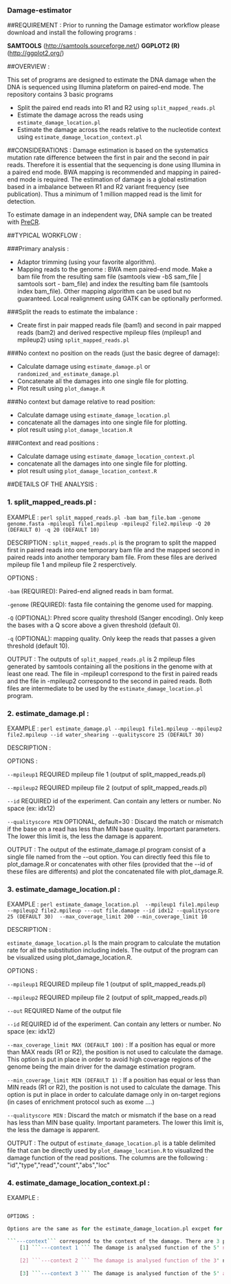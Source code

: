 ### Damage-estimator

##REQUIREMENT : 
Prior to running the Damage estimator workflow please download and install the following programs :

**SAMTOOLS** (http://samtools.sourceforge.net/)
**GGPLOT2 (R)** (http://ggplot2.org/)

##OVERVIEW :

This set of programs are designed to estimate the DNA damage when the DNA is sequenced using Illumina plateform on paired-end mode. 
The repository contains 3 basic programs

- Split the paired end reads into R1 and R2 using ```split_mapped_reads.pl```
- Estimate the damage across the reads using ```estimate_damage_location.pl```
- Estimate the damage across the reads relative to the nucleotide context using ```estimate_damage_location_context.pl```
 
##CONSIDERATIONS :
Damage estimation is based on the systematics mutation rate difference between the first in pair and the second in pair reads. Therefore it is essential that the sequencing is done using Illumina in a paired end mode. BWA mapping is recommended and mapping in paired-end mode is required. The estimation of damage is a global estimation based in a imbalance between R1 and R2 variant frequency (see publication). Thus a minimum of 1 million mapped read is the limit for detection. 

To estimate damage in an independent way, DNA sample can be treated with [PreCR][PreCR]. 
 
 [PreCR]: https://www.neb.com/products/m0309-precr-repair-mix 

##TYPICAL WORKFLOW :

###Primary analysis : 
- Adaptor trimming (using your favorite algorithm).
- Mapping reads to the genome : BWA mem paired-end mode. Make a bam file from the resulting sam file (samtools view -bS sam_file | samtools sort - bam_file) and index the resulting bam file (samtools index bam_file). Other mapping algorithm can be used but no guaranteed. Local realignment using GATK can be optionally performed.  

###Split the reads to estimate the imbalance :

- Create first in pair mapped reads file (bam1) and second in pair mapped reads (bam2) and derived respective mpileup files (mpileup1 and mpileup2) using ```split_mapped_reads.pl```

###No context no position on the reads (just the basic degree of damage):

- Calculate damage using ```estimate_damage.pl``` or ```randomized_and_estimate_damage.pl```
- Concatenate all the damages into one single file for plotting.
- Plot result using ```plot_damage.R```

###No context but damage relative to read position: 

- Calculate damage using ```estimate_damage_location.pl```
- concatenate all the damages into one single file for plotting. 
- plot result using ```plot_damage_location.R```

###Context and read positions : 

- Calculate damage using ```estimate_damage_location_context.pl```
- concatenate all the damages into one single file for plotting. 
- plot result using ```plot_damage_location_context.R```


##DETAILS OF THE ANALYSIS :

### 1. split_mapped_reads.pl :

EXAMPLE :
```perl split_mapped_reads.pl -bam bam_file.bam -genome genome.fasta -mpileup1 file1.mpileup -mpileup2 file2.mpileup -Q 20 (DEFAULT 0) -q 20 (DEFAULT 10)```

DESCRIPTION :
```split_mapped_reads.pl``` is the program to split the mapped first in paired reads into one temporary bam file and the mapped second in paired reads into another temporary bam file. From these files are derived mpileup file 1 and mpileup file 2 resperctively. 

OPTIONS :

```-bam``` (REQUIRED): Paired-end aligned reads in bam format.

```-genome``` (REQUIRED): fasta file containing the genome used for mapping. 

```-Q``` (OPTIONAL): Phred score quality threshold (Sanger encoding). Only keep the bases with a Q score above a given threshold (default 0).

```-q``` (OPTIONAL): mapping quality. Only keep the reads that passes a given threshold (default 10). 

OUTPUT :
The outputs of ```split_mapped_reads.pl``` is 2 mpileup files generated by samtools containing all the positions in the genome with at least one read. The file in -mpileup1 correspond to the first in paired reads and the file in -mpileup2 correspond to the second in paired reads. Both files are intermediate to be used by the ```estimate_damage_location.pl``` program.


### 2. estimate_damage.pl :

EXAMPLE :
```perl estimate_damage.pl --mpileup1 file1.mpileup --mpileup2 file2.mpileup --id water_shearing --qualityscore 25 (DEFAULT 30)```

DESCRIPTION :

OPTIONS :

```--mpileup1``` REQUIRED mpileup file 1 (output of split_mapped_reads.pl)

```--mpileup2``` REQUIRED mpileup file 2 (output of split_mapped_reads.pl)

```--id``` REQUIRED id of the experiment. Can contain any letters or number. No space (ex: idx12)

```--qualityscore MIN``` OPTIONAL, default=30 : Discard the match or mismatch if the base on a read has less than MIN base quality. Important parameters. The lower this limit is, the less the damage is apparent.

OUTPUT : 
The output of the estimate_damage.pl program consist of a single file named from the --out option. You can directly feed this file to plot_damage.R or concatenates with other files (provided that the --id of these files are differents) and plot the concatenated file with plot_damage.R. 



### 3. estimate_damage_location.pl :

EXAMPLE :
```perl estimate_damage_location.pl  --mpileup1 file1.mpileup --mpileup2 file2.mpileup ---out file.damage --id idx12 --qualityscore 25 (DEFAULT 30)  --max_coverage_limit 200 --min_coverage_limit 10 ```

DESCRIPTION :

```estimate_damage_location.pl``` Is the main program to calculate the mutation rate for all the substitution including indels. The output of the program can be visualized using plot_damage_location.R. 

OPTIONS :

```--mpileup1``` REQUIRED mpileup file 1 (output of split_mapped_reads.pl)

```--mpileup2``` REQUIRED mpileup file 2 (output of split_mapped_reads.pl)

```--out``` REQUIRED Name of the output file

```--id``` REQUIRED id of the experiment. Can contain any letters or number. No space (ex: idx12) 

```--max_coverage_limit MAX (DEFAULT 100)``` : If a position has equal or more than MAX reads (R1 or R2), the position is not used to calculate the damage. This option is put in place in order to avoid high coverage regions of the genome being the main driver for the damage estimation program.

```--min_coverage_limit MIN (DEFAULT 1)``` : If a position has equal or less than MIN reads (R1 or R2), the position is not used to calculate the damage. This option is put in place in order to calculate damage only in on-target regions (in cases of enrichment protocol such as exome ....)

```--qualityscore MIN``` : Discard the match or mismatch if the base on a read has less than MIN base quality. Important parameters. The lower this limit is, the less the damage is apparent. 

OUTPUT :
The output of ```estimate_damage_location.pl``` is a table delimited file that can be directly used by ```plot_damage_location.R``` to visualized the damage function of the read positions. The columns are the following :
"id","type","read","count","abs","loc"

### 4. estimate_damage_location_context.pl :

EXAMPLE :
```perl estimate_damage_location_context.pl  --mpileup1 file1.mpileup --mpileup2 file2.mpileup ---out file.damage --id idx12 --qualityscore 25 (DEFAULT 30)  --max_coverage_limit 200 --min_coverage_limit 10 --context 1

OPTIONS :

Options are the same as for the estimate_damage_location.pl excpet for ```---context```

```---context``` correspond to the context of the damage. There are 3 possibilities : 
	[1] ```---context 1 ``` The damage is analysed function of the 5' nucleotide (C_[base], G_[base], T_[base] and A_[base])
    
    [2] ```---context 2 ``` The damage is analysed function of the 3' nucleotide ([base]_C, [base]_G, [base]_T and [base]_A)
    
    [3] ```---context 3 ``` The damage is analysed function of the 5' and 3' nucleotides (C_[base]_T, C_[base]_C, C_[base]_G, C_[base]_A, G_[base]_T ....)
    